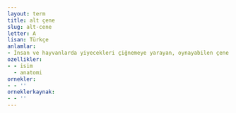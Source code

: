 ```yaml
---
layout: term
title: alt çene
slug: alt-cene
letter: A
lisan: Türkçe
anlamlar:
- İnsan ve hayvanlarda yiyecekleri çiğnemeye yarayan, oynayabilen çene
ozellikler:
- - isim
  - anatomi
ornekler:
- - ''
orneklerkaynak:
- - ''
---
```

